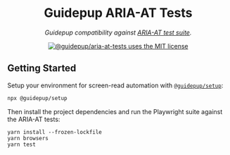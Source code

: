<h1 align="center">Guidepup ARIA-AT Tests</h1>
<p align="center">
  <i>Guidepup compatibility against <a href="https://github.com/w3c/aria-at">ARIA-AT test suite</a>.</i>
</p>
<p align="center">
  <a href="https://github.com/guidepup/aria-at-tests/blob/main/LICENSE"><img alt="@guidepup/aria-at-tests uses the MIT license" src="https://img.shields.io/github/license/guidepup/aria-at-tests" /></a>
</p>

## Getting Started

Setup your environment for screen-read automation with [`@guidepup/setup`](https://github.com/guidepup/setup):

```bash
npx @guidepup/setup
```

Then install the project dependencies and run the Playwright suite against the ARIA-AT tests:

```console
yarn install --frozen-lockfile
yarn browsers
yarn test
```
